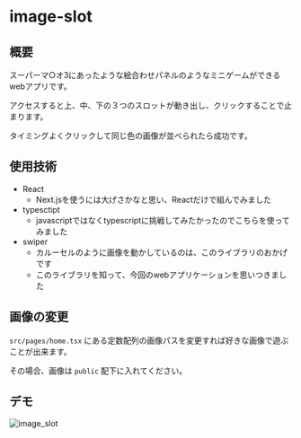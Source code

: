 # image-slot

## 概要

スーパーマ○オ3にあったような絵合わせパネルのようなミニゲームができるwebアプリです。

アクセスすると上、中、下の３つのスロットが動き出し、クリックすることで止まります。

タイミングよくクリックして同じ色の画像が並べられたら成功です。


## 使用技術

- React
  - Next.jsを使うには大げさかなと思い、Reactだけで組んでみました
- typesctipt
  - javascriptではなくtypescriptに挑戦してみたかったのでこちらを使ってみました
- swiper
  - カルーセルのように画像を動かしているのは、このライブラリのおかげです
  - このライブラリを知って、今回のwebアプリケーションを思いつきました

## 画像の変更

`src/pages/home.tsx` にある定数配列の画像パスを変更すれば好きな画像で遊ぶことが出来ます。

その場合、画像は `public` 配下に入れてください。

## デモ

![image_slot](https://user-images.githubusercontent.com/29344518/223733046-11c6a56c-5ceb-400b-b0f6-ca67bde1db89.gif)
